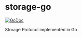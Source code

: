 # storage-go

[![GoDoc](https://godoc.org/github.com/CognitionGuidedSurgery/storage-go?status.svg)](https://godoc.org/github.com/CognitionGuidedSurgery/storage-go)

Storage Protocol implemented in Go
